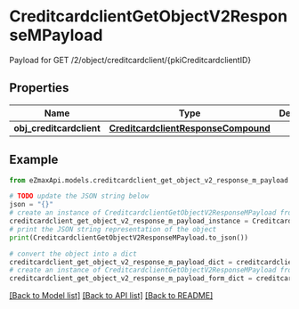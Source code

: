 # CreditcardclientGetObjectV2ResponseMPayload

Payload for GET /2/object/creditcardclient/{pkiCreditcardclientID}

## Properties

Name | Type | Description | Notes
------------ | ------------- | ------------- | -------------
**obj_creditcardclient** | [**CreditcardclientResponseCompound**](CreditcardclientResponseCompound.md) |  | 

## Example

```python
from eZmaxApi.models.creditcardclient_get_object_v2_response_m_payload import CreditcardclientGetObjectV2ResponseMPayload

# TODO update the JSON string below
json = "{}"
# create an instance of CreditcardclientGetObjectV2ResponseMPayload from a JSON string
creditcardclient_get_object_v2_response_m_payload_instance = CreditcardclientGetObjectV2ResponseMPayload.from_json(json)
# print the JSON string representation of the object
print(CreditcardclientGetObjectV2ResponseMPayload.to_json())

# convert the object into a dict
creditcardclient_get_object_v2_response_m_payload_dict = creditcardclient_get_object_v2_response_m_payload_instance.to_dict()
# create an instance of CreditcardclientGetObjectV2ResponseMPayload from a dict
creditcardclient_get_object_v2_response_m_payload_form_dict = creditcardclient_get_object_v2_response_m_payload.from_dict(creditcardclient_get_object_v2_response_m_payload_dict)
```
[[Back to Model list]](../README.md#documentation-for-models) [[Back to API list]](../README.md#documentation-for-api-endpoints) [[Back to README]](../README.md)


